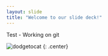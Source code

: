 ```yaml
---
layout: slide
title: "Welcome to our slide deck!"
---
```


Test - Working on git

![dodgetocat](https://octodex.github.com/images/dodgetocat_v2.png)
{: .center}



